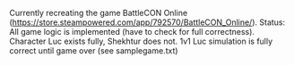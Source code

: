 Currently recreating the game BattleCON Online (https://store.steampowered.com/app/792570/BattleCON_Online/). Status: All game logic is implemented (have to check for full correctness). Character Luc exists fully, Shekhtur does not. 1v1 Luc simulation is fully correct until game over (see samplegame.txt)
